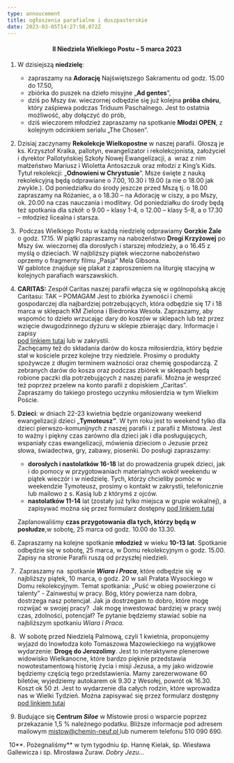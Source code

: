 ```yaml
---
type: annoucement
title: ogłoszenia parafialne i duszpasterskie
date: 2023-03-05T14:27:58.072Z
---
```

<!--StartFragment-->

<h4 style="text-align:center;">II Niedziela Wielkiego Postu – 5 marca 2023</h4>

1. W dzisiejszą **niedzielę**:

   * zapraszamy na **Adorację** Najświętszego Sakramentu od godz. 15.00 do 17.50,
   * zbiórka do puszek na dzieło misyjne „**Ad gentes**”,
   * dziś po Mszy św. wieczornej odbędzie się już kolejna **próba chóru**, który zaśpiewa podczas Triduum Paschalnego. Jest to ostatnia możliwość, aby dołączyć do prób,
   * dziś wieczorem młodzież zapraszamy na spotkanie **Młodzi OPEN**, z kolejnym odcinkiem serialu „The Chosen”.  
2. Dzisiaj zaczynamy **Rekolekcje Wielkopostne** w naszej parafii. Głoszą je ks. Krzysztof Kralka, pallotyn, ewangelizator i rekolekcjonista, założyciel i dyrektor Pallotyńskiej Szkoły Nowej Ewangelizacji, a  wraz z nim małżeństwo Mariusz i Wioletta Antoszczuk oraz młodzi z King’s Kids. Tytuł rekolekcji: „**Odnowieni w Chrystusie**”. Msze święte z nauką rekolekcyjną będą odprawiane o 7.00, 10.30 i 19.00 (a nie o 18.00 jak zwykle.). Od poniedziałku do środy jeszcze przed Mszą tj. o 18.00 zapraszamy na Różaniec, a o 18.30 – na Adorację w ciszy, a po Mszy, ok. 20.00 na czas nauczania i modlitwy. Od poniedziałku do środy będą też spotkania dla szkół: o 9.00 – klasy 1-4, o 12.00 – klasy 5-8, a o 17.30 – młodzież licealna i starsza.
3.  Podczas Wielkiego Postu w każdą niedzielę odprawiamy **Gorzkie Żale** o godz. 17.15. W piątki zapraszamy na nabożeństwo **Drogi Krzyżowej** po Mszy św. wieczornej dla dorosłych i starszej młodzieży, a o 16.45 z myślą o dzieciach. W najbliższy piątek wieczorne nabożeństwo oprzemy o fragmenty filmu „Pasja” Mela Gibsona.\
   W gablotce znajduje się plakat z zaproszeniem na liturgię stacyjną w kolejnych parafiach warszawskich.
4. **CARITAS:** Zespół Caritas naszej parafii włącza się w ogólnopolską akcję Caritasu: TAK – POMAGAM Jest to zbiórka żywności i chemii gospodarczej dla najbardziej potrzebujących, która odbędzie się 17 i 18 marca w sklepach KM Zielona i Biedronka Wesoła. Zapraszamy, aby wspomóc to dzieło wrzucając dary do koszów w sklepach lub też przez wzięcie dwugodzinnego dyżuru w sklepie zbierając dary. Informacje i zapisy \
   [pod linkiem tutaj](https://docs.google.com/spreadsheets/d/1RSpQCfjW1IYQPEgxafVDc_ZMkK5856uv/edit?usp=sharing&ouid=115763822647869875000&rtpof=true&sd=true)  lub w zakrystii.\
   Zachęcamy też do składania darów do kosza miłosierdzia, który będzie stał w kościele przez kolejne trzy niedziele. Prosimy o produkty spożywcze z długim terminem ważności oraz chemię gospodarczą. Z zebranych darów do kosza oraz podczas zbiórek w sklepach będą robione paczki dla potrzebujących z naszej parafii. Można je wesprzeć też poprzez przelew na konto parafii z dopiskiem „Caritas”.\
   Zapraszamy do takiego prostego uczynku miłosierdzia w tym Wielkim Poście.  
5. **Dzieci**: w dniach 22-23 kwietnia będzie organizowany weekend ewangelizacji dzieci „**Tymoteusz”**. W tym roku jest to weekend tylko dla dzieci pierwszo-komunijnych z naszej parafii i z parafii z Mistowa. Jest to ważny i piękny czas zarówno dla dzieci jak i dla posługujących, wspaniały czas ewangelizacji, mówienia dzieciom o Jezusie przez słowa, świadectwa, gry, zabawy, piosenki. Do posługi zapraszamy:

   * **dorosłych i nastolatków 16-18** lat do prowadzenia grupek dzieci, jak i do pomocy w przygotowaniach materialnych wokół weekendu w piątek wieczór i w niedzielę. Tych, którzy chcieliby pomóc w weekendzie Tymoteusz, prosimy o kontakt w zakrystii, telefonicznie lub mailowo z s. Kasią lub z którymś z ojców.
   * **nastolatków 11-14** lat (zostały już tylko miejsca w grupie wokalnej), a zapisywać można się przez formularz dostępny [pod linkiem tutaj](https://forms.gle/q3N7uP2CwN8a2gUM9)[](https://forms.gle/qMpFiRBJndexpqVB7)

   Zaplanowaliśmy **czas przygotowania dla tych, którzy będą w posłudze**,w sobotę, 25 marca od godz. 10.00 do 13.30.
6. Zapraszamy na kolejne spotkanie **młodzież** w wieku **10-13 lat**. Spotkanie odbędzie się w sobotę, 25 marca, w Domu rekolekcyjnym o godz. 15.00. Zapisy na stronie Parafii ruszą od przyszłej niedzieli.
7.  Zapraszamy na  spotkanie ***Wiara i Praca***, które odbędzie się  w najbliższy piątek, 10 marca, o godz. 20 w sali Prałata Wysockiego w Domu rekolekcyjnym. Temat spotkania: „Puść w obieg powierzone ci talenty” - Zainwestuj w pracy. Bóg, który powierza nam dobra, dostrzega nasz potencjał. Jak ja dostrzegam to dobro, które mogę rozwijać w swojej pracy?  Jak mogę inwestować bardziej w pracy swój czas, zdolności, potencjał? Te pytanie będziemy stawiać sobie na najbliższym spotkaniu *Wiara i Praca*.
8.  W sobotę przed Niedzielą Palmową, czyli 1 kwietnia, proponujemy wyjazd do Inowłodza koło Tomaszowa Mazowieckiego na wyjątkowe wydarzenie: **Drogę do Jerozolimy**. Jest to interaktywne plenerowe widowisko Wielkanocne, które bardzo pięknie przedstawia nowotestamentową historię życia i misji Jezusa, a my jako widzowie będziemy częścią tego przedstawienia. Mamy zarezerwowane 60 biletów, wyjedziemy autokarem ok 9.30 z Wesołej, powrót ok 16.30. Koszt ok 50 zł. Jest to wydarzenie dla całych rodzin, które wprowadza nas w Wielki Tydzień. Można zapisywać się przez formularz dostępny [pod linkiem tutaj](https://forms.gle/BcF191Thxs32kKreA)
9. Budujące się **Centrum *Siloe*** w Mistowie prosi o wsparcie poprzez przekazanie 1,5 % należnego podatku. Bliższe informacje pod adresem mailowym [mistow@chemin-neuf.pl ](mailto:mistow@chemin-neuf.pl)lub numerem telefonu 510 090 690.

 10**. Pożegnaliśmy** w tym tygodniu śp. Hannę Kielak, śp. Wiesława Gallewicza i śp. Mirosława Żuraw. *Dobry Jezu…*

<!--EndFragment-->